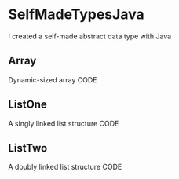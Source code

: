 # SelfMadeTypesJava
I created a self-made abstract data type with Java

## Array
Dynamic-sized array
CODE

## ListOne
A singly linked list structure
CODE

## ListTwo
A doubly linked list structure
CODE
